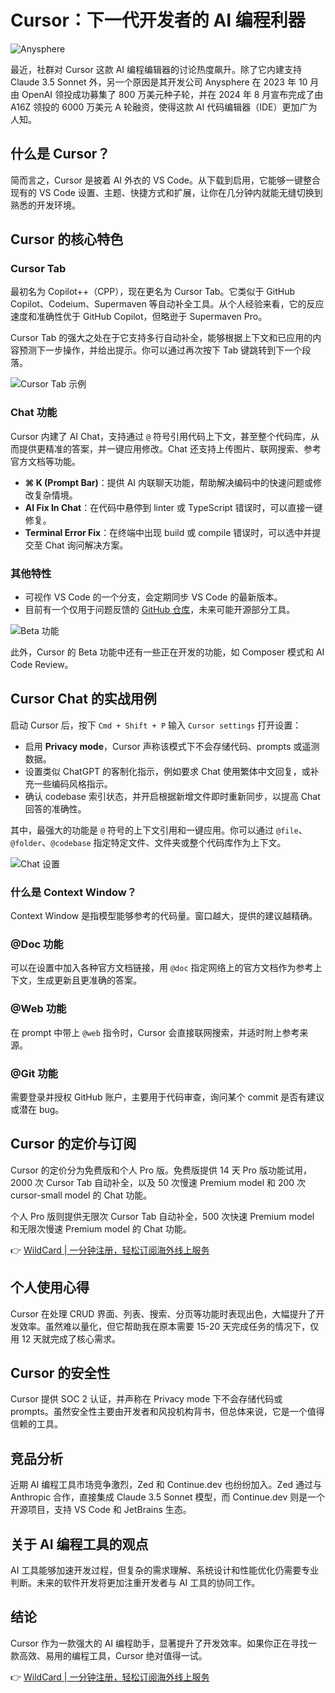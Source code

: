 # Cursor：下一代开发者的 AI 编程利器

![Anysphere](&w=1200&q=75)

最近，社群对 Cursor 这款 AI 编程编辑器的讨论热度飙升。除了它内建支持 Claude 3.5 Sonnet 外，另一个原因是其开发公司 Anysphere 在 2023 年 10 月由 OpenAI 领投成功募集了 800 万美元种子轮，并在 2024 年 8 月宣布完成了由 A16Z 领投的 6000 万美元 A 轮融资，使得这款 AI 代码编辑器（IDE）更加广为人知。

## 什么是 Cursor？

简而言之，Cursor 是披着 AI 外衣的 VS Code。从下载到启用，它能够一键整合现有的 VS Code 设置、主题、快捷方式和扩展，让你在几分钟内就能无缝切换到熟悉的开发环境。

## Cursor 的核心特色

### Cursor Tab

最初名为 Copilot++（CPP），现在更名为 Cursor Tab。它类似于 GitHub Copilot、Codeium、Supermaven 等自动补全工具。从个人经验来看，它的反应速度和准确性优于 GitHub Copilot，但略逊于 Supermaven Pro。

Cursor Tab 的强大之处在于它支持多行自动补全，能够根据上下文和已应用的内容预测下一步操作，并给出提示。你可以通过再次按下 Tab 键跳转到下一个段落。

![Cursor Tab 示例](&w=1200&q=75)

### Chat 功能

Cursor 内建了 AI Chat，支持通过 `@` 符号引用代码上下文，甚至整个代码库，从而提供更精准的答案，并一键应用修改。Chat 还支持上传图片、联网搜索、参考官方文档等功能。

- **⌘ K (Prompt Bar)**：提供 AI 内联聊天功能，帮助解决编码中的快速问题或修改复杂情境。
- **AI Fix In Chat**：在代码中悬停到 linter 或 TypeScript 错误时，可以直接一键修复。
- **Terminal Error Fix**：在终端中出现 build 或 compile 错误时，可以选中并提交至 Chat 询问解决方案。

### 其他特性

- 可视作 VS Code 的一个分支，会定期同步 VS Code 的最新版本。
- 目前有一个仅用于问题反馈的 [GitHub 仓库](https://github.com/getcursor/cursor)，未来可能开源部分工具。

![Beta 功能](&w=1200&q=75)

此外，Cursor 的 Beta 功能中还有一些正在开发的功能，如 Composer 模式和 AI Code Review。

## Cursor Chat 的实战用例

启动 Cursor 后，按下 `Cmd + Shift + P` 输入 `Cursor settings` 打开设置：

- 启用 **Privacy mode**，Cursor 声称该模式下不会存储代码、prompts 或遥测数据。
- 设置类似 ChatGPT 的客制化指示，例如要求 Chat 使用繁体中文回复，或补充一些编码风格指示。
- 确认 codebase 索引状态，并开启根据新增文件即时重新同步，以提高 Chat 回答的准确性。

其中，最强大的功能是 `@` 符号的上下文引用和一键应用。你可以通过 `@file`、`@folder`、`@codebase` 指定特定文件、文件夹或整个代码库作为上下文。

![Chat 设置](&w=1200&q=75)

### 什么是 Context Window？

Context Window 是指模型能够参考的代码量。窗口越大，提供的建议越精确。

### @Doc 功能

可以在设置中加入各种官方文档链接，用 `@doc` 指定网络上的官方文档作为参考上下文，生成更新且更准确的答案。

### @Web 功能

在 prompt 中带上 `@web` 指令时，Cursor 会直接联网搜索，并适时附上参考来源。

### @Git 功能

需要登录并授权 GitHub 账户，主要用于代码审查，询问某个 commit 是否有建议或潜在 bug。

## Cursor 的定价与订阅

Cursor 的定价分为免费版和个人 Pro 版。免费版提供 14 天 Pro 版功能试用，2000 次 Cursor Tab 自动补全，以及 50 次慢速 Premium model 和 200 次 cursor-small model 的 Chat 功能。

个人 Pro 版则提供无限次 Cursor Tab 自动补全，500 次快速 Premium model 和无限次慢速 Premium model 的 Chat 功能。

👉 [WildCard | 一分钟注册，轻松订阅海外线上服务](https://bbtdd.com/WildCard)

## 个人使用心得

Cursor 在处理 CRUD 界面、列表、搜索、分页等功能时表现出色，大幅提升了开发效率。虽然难以量化，但它帮助我在原本需要 15-20 天完成任务的情况下，仅用 12 天就完成了核心需求。

## Cursor 的安全性

Cursor 提供 SOC 2 认证，并声称在 Privacy mode 下不会存储代码或 prompts。虽然安全性主要由开发者和风投机构背书，但总体来说，它是一个值得信赖的工具。

## 竞品分析

近期 AI 编程工具市场竞争激烈，Zed 和 Continue.dev 也纷纷加入。Zed 通过与 Anthropic 合作，直接集成 Claude 3.5 Sonnet 模型，而 Continue.dev 则是一个开源项目，支持 VS Code 和 JetBrains 生态。

## 关于 AI 编程工具的观点

AI 工具能够加速开发过程，但复杂的需求理解、系统设计和性能优化仍需要专业判断。未来的软件开发将更加注重开发者与 AI 工具的协同工作。

## 结论

Cursor 作为一款强大的 AI 编程助手，显著提升了开发效率。如果你正在寻找一款高效、易用的编程工具，Cursor 绝对值得一试。

👉 [WildCard | 一分钟注册，轻松订阅海外线上服务](https://bbtdd.com/WildCard)